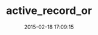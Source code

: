 ---
layout: post
title:  "active_record_or"
repo:   "woahdae/active_record_or"
date:   2015-02-18 17:09:15
gemurl: 
---